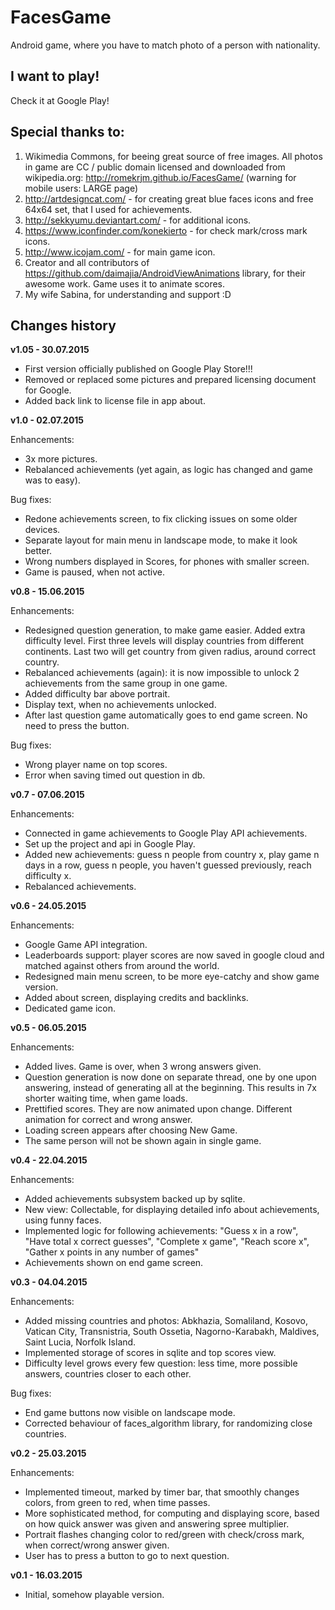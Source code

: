# FacesGame
Android game, where you have to match photo of a person with nationality.

## I want to play!

Check it at Google Play!


## Special thanks to:

1. Wikimedia Commons, for beeing great source of free images. All photos in game are CC / public domain licensed and downloaded from wikipedia.org:
    http://romekrjm.github.io/FacesGame/ (warning for mobile users: LARGE page)
2. http://artdesigncat.com/ - for creating great blue faces icons and free 64x64 set, that I used for achievements.
3. http://sekkyumu.deviantart.com/ - for additional icons.
4. https://www.iconfinder.com/konekierto - for check mark/cross mark icons.
5. http://www.icojam.com/ - for main game icon.
6. Creator and all contributors of https://github.com/daimajia/AndroidViewAnimations library, for their awesome work.
Game uses it to animate scores.
7. My wife Sabina, for understanding and support :D


## Changes history

**v1.05 - 30.07.2015**

* First version officially published on Google Play Store!!!
* Removed or replaced some pictures and prepared licensing document for Google.
* Added back link to license file in app about.


**v1.0 - 02.07.2015**

Enhancements:

* 3x more pictures.
* Rebalanced achievements (yet again, as logic has changed and game was to easy).

Bug fixes:

* Redone achievements screen, to fix clicking issues on some older devices.
* Separate layout for main menu in landscape mode, to make it look better.
* Wrong numbers displayed in Scores, for phones with smaller screen.
* Game is paused, when not active.

**v0.8 - 15.06.2015**

Enhancements:

* Redesigned question generation, to make game easier. Added extra difficulty level. First three levels will display countries from different continents. Last two will get country from given radius, around correct country.
* Rebalanced achievements (again): it is now impossible to unlock 2 achievements from the same group in one game.
* Added difficulty bar above portrait.
* Display text, when no achievements unlocked.
* After last question game automatically goes to end game screen. No need to press the button.

Bug fixes:

* Wrong player name on top scores.
* Error when saving timed out question in db.

**v0.7 - 07.06.2015**

Enhancements:

* Connected in game achievements to Google Play API achievements.
* Set up the project and api in Google Play.
* Added new achievements: guess n people from country x, play game n days in a row, guess n people, you haven't guessed previously, reach difficulty x.
* Rebalanced achievements.

**v0.6 - 24.05.2015**

Enhancements:

* Google Game API integration.
* Leaderboards support: player scores are now saved in google cloud and matched against others from around the world.
* Redesigned main menu screen, to be more eye-catchy and show game version.
* Added about screen, displaying credits and backlinks.
* Dedicated game icon.

**v0.5 - 06.05.2015**

Enhancements:

* Added lives. Game is over, when 3 wrong answers given.
* Question generation is now done on separate thread, one by one upon answering, instead of
generating all at the beginning. This results in 7x shorter waiting time, when game loads.
* Prettified scores. They are now animated upon change.
Different animation for correct and wrong answer.
* Loading screen appears after choosing New Game.
* The same person will not be shown again in single game.

**v0.4 - 22.04.2015**

Enhancements:

* Added achievements subsystem backed up by sqlite.
* New view: Collectable, for displaying detailed info about achievements, using funny faces.
* Implemented logic for following achievements: "Guess x in a row", "Have total x correct guesses",
"Complete x game", "Reach score x", "Gather x points in any number of games"
* Achievements shown on end game screen.

**v0.3 - 04.04.2015**

Enhancements:

* Added missing countries and photos: Abkhazia, Somaliland, Kosovo, Vatican City, 
  Transnistria, South Ossetia, Nagorno-Karabakh, Maldives, Saint Lucia, Norfolk Island.
* Implemented storage of scores in sqlite and top scores view.
* Difficulty level grows every few question: less time, more possible answers, 
  countries closer to each other.
  
Bug fixes:

* End game buttons now visible on landscape mode.
* Corrected behaviour of faces_algorithm library, for randomizing close countries.  


**v0.2 - 25.03.2015**

Enhancements:

* Implemented timeout, marked by timer bar, that smoothly changes colors, from green to red, when time passes.
* More sophisticated method, for computing and displaying score, based on how quick answer was given and answering spree multiplier.
* Portrait flashes changing color to red/green with check/cross mark, when correct/wrong answer given.
* User has to press a button to go to next question.


**v0.1 - 16.03.2015**

* Initial, somehow playable version.
